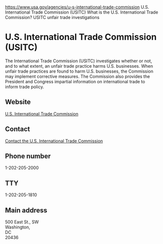 

https://www.usa.gov/agencies/u-s-international-trade-commission
U.S. International Trade Commission (USITC)
What is the U.S. International Trade Commission?
USITC unfair trade investigations

U.S. International Trade Commission  
(USITC)  
===========================================

The International Trade Commission (USITC) investigates whether or not, and to what extent, an unfair trade practice harms U.S. businesses. When unfair trade practices are found to harm U.S. businesses, the Commission may implement corrective measures. The Commission also provides the President and Congress impartial information on international trade to inform trade policy.

Website  
-------

[U.S. International Trade Commission](https://www.usitc.gov/)

Contact  
-------

[Contact the U.S. International Trade Commission](https://www.usitc.gov/contact_us.htm)

Phone number  
------------

1-202-205-2000

TTY  
---

1-202-205-1810

Main address  
------------

500 East St., SW  
Washington,  
DC  
20436
